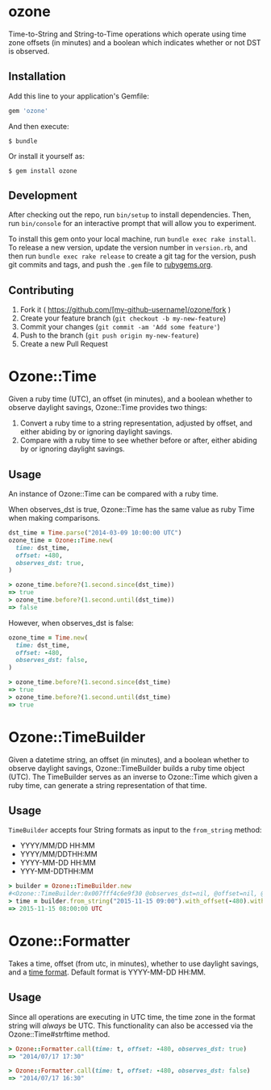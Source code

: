 # ozone
Time-to-String and String-to-Time operations which operate using time zone offsets (in minutes) and a boolean which indicates whether or not DST is observed.

## Installation

Add this line to your application's Gemfile:

```ruby
gem 'ozone'
```

And then execute:

    $ bundle

Or install it yourself as:

    $ gem install ozone

## Development

After checking out the repo, run `bin/setup` to install dependencies. Then, run `bin/console` for an interactive prompt that will allow you to experiment.

To install this gem onto your local machine, run `bundle exec rake install`. To release a new version, update the version number in `version.rb`, and then run `bundle exec rake release` to create a git tag for the version, push git commits and tags, and push the `.gem` file to [rubygems.org](https://rubygems.org).

## Contributing

1. Fork it ( https://github.com/[my-github-username]/ozone/fork )
2. Create your feature branch (`git checkout -b my-new-feature`)
3. Commit your changes (`git commit -am 'Add some feature'`)
4. Push to the branch (`git push origin my-new-feature`)
5. Create a new Pull Request


# Ozone::Time

Given a ruby time (UTC), an offset (in minutes), and a boolean whether to observe daylight savings, Ozone::Time provides two things:

1) Convert a ruby time to a string representation, adjusted by offset, and either abiding by or ignoring daylight savings.
2) Compare with a ruby time to see whether before or after, either abiding by or ignoring daylight savings.


## Usage

An instance of Ozone::Time can be compared with a ruby time.

When observes_dst is true, Ozone::Time has the same value as ruby Time when making comparisons.

```ruby
dst_time = Time.parse("2014-03-09 10:00:00 UTC")
ozone_time = Ozone::Time.new(
  time: dst_time,
  offset: -480,
  observes_dst: true,
)

> ozone_time.before?(1.second.since(dst_time))
=> true
> ozone_time.before?(1.second.until(dst_time))
=> false
```

However, when observes_dst is false:

```ruby
ozone_time = Time.new(
  time: dst_time,
  offset: -480,
  observes_dst: false,
)

> ozone_time.before?(1.second.since(dst_time)
=> true
> ozone_time.before?(1.second.until(dst_time)
=> true
```

# Ozone::TimeBuilder

Given a datetime string, an offset (in minutes), and a boolean whether to observe daylight savings, Ozone::TimeBuilder builds a ruby time object (UTC). The TimeBuilder serves as an inverse to Ozone::Time which given a ruby time, can generate a string representation of that time.

## Usage

`TimeBuilder` accepts four String formats as input to the `from_string` method:
 - YYYY/MM/DD HH:MM
 - YYYY/MM/DDTHH:MM
 - YYYY-MM-DD HH:MM
 - YYY-MM-DDTHH:MM
 
```ruby
> builder = Ozone::TimeBuilder.new
#<Ozone::TimeBuilder:0x007fff4c6e9f30 @observes_dst=nil, @offset=nil, @time_str=nil>
> time = builder.from_string("2015-11-15 09:00").with_offset(-480).with_dst(false).build
=> 2015-11-15 08:00:00 UTC
```

# Ozone::Formatter

Takes a time, offset (from utc, in minutes), whether to use daylight savings, and a [time format](http://ruby-doc.org/core-2.2.0/Time.html#method-i-strftime). Default format is YYYY-MM-DD HH:MM.

## Usage
Since all operations are executing in UTC time, the time zone in the format string will *always* be UTC. 
This functionality can also be accessed via the Ozone::Time#strftime method.

```ruby
> Ozone::Formatter.call(time: t, offset: -480, observes_dst: true)
=> "2014/07/17 17:30"

> Ozone::Formatter.call(time: t, offset: -480, observes_dst: false)
=> "2014/07/17 16:30"
```


